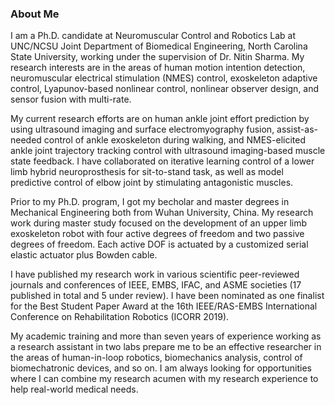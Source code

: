 ### About Me

I am a Ph.D. candidate at Neuromuscular Control and Robotics Lab at UNC/NCSU Joint Department of Biomedical Engineering, North Carolina State University, working under the supervision of Dr. Nitin Sharma. My research interests are in the areas of human motion intention detection, neuromuscular electrical stimulation (NMES) control, exoskeleton adaptive control, Lyapunov-based nonlinear control, nonlinear observer design, and sensor fusion with multi-rate.

My current research efforts are on human ankle joint effort prediction by using ultrasound imaging and surface electromyography fusion, assist-as-needed control of ankle exoskeleton during walking, and NMES-elicited ankle joint trajectory tracking control with ultrasound imaging-based muscle state feedback. I have collaborated on iterative learning control of a lower limb hybrid neuroprosthesis for sit-to-stand task, as well as model predictive control of elbow joint by stimulating antagonistic muscles.

Prior to my Ph.D. program, I got my becholar and master degrees in Mechanical Engineering both from Wuhan University, China. My research work during master study focused on the development of an upper limb exoskeleton robot with four active degrees of freedom and two passive degrees of freedom. Each active DOF is actuated by a customized serial elastic actuator plus Bowden cable. 

I have published my research work in various scientific peer-reviewed journals and conferences of IEEE, EMBS, IFAC, and ASME societies (17 published in total and 5 under review). I have been nominated as one finalist for the Best Student Paper Award at the 16th IEEE/RAS-EMBS International Conference on Rehabilitation Robotics (ICORR 2019).

My academic training and more than seven years of experience working as a research assistant in two labs prepare me to be an effective researcher in the areas of human-in-loop robotics, biomechanics analysis, control of biomechatronic devices, and so on. I am always looking for opportunities where I can combine my research acumen with my research experience to help real-world medical needs. 

